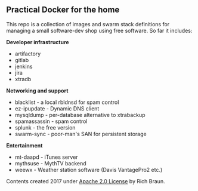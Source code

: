 ## Practical Docker for the home

This repo is a collection of images and swarm stack definitions for
managing a small software-dev shop using free software. So far it
includes:

**Developer infrastructure**
* artifactory
* gitlab
* jenkins
* jira
* xtradb

**Networking and support**
* blacklist - a local rbldnsd for spam control
* ez-ipupdate - Dynamic DNS client
* mysqldump - per-database alternative to xtrabackup
* spamassassin - spam control
* splunk - the free version
* swarm-sync - poor-man's SAN for persistent storage

**Entertainment**
* mt-daapd - iTunes server
* mythsuse - MythTV backend
* weewx - Weather station software (Davis VantagePro2 etc.)

Contents created 2017 under [Apache 2.0 License](https://www.apache.org/licenses/LICENSE-2.0) by Rich Braun.
